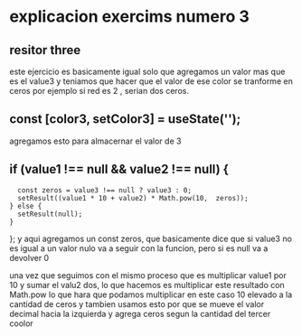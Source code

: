 # explicacion exercims numero 3
## resitor three

este ejercicio es basicamente igual solo que agregamos un valor mas que es el value3 y
teniamos que hacer que el valor de ese color se tranforme en ceros por ejemplo si red es 2 , serian dos ceros.
##  const [color3, setColor3] = useState<string>('');
agregamos esto para almacernar el valor de 3

## if (value1 !== null && value2 !== null) {
      const zeros = value3 !== null ? value3 : 0;
      setResult((value1 * 10 + value2) * Math.pow(10,  zeros));
    } else {
      setResult(null);
    }
  };
  y aqui agregamos un const zeros, que basicamente dice que si value3 no es igual a un valor nulo va a seguir con la funcion, pero si es null va a devolver 0

  una vez que seguimos con el mismo proceso que es multiplicar value1 por 10 y sumar el valu2 dos, lo que hacemos es multiplicar este resultado con Math.pow lo que hara que podamos multiplicar en este caso 10 elevado a la cantidad de ceros y tambien usamos esto por que se mueve el valor decimal  hacia la izquierda y agrega ceros segun la cantidad del tercer coolor